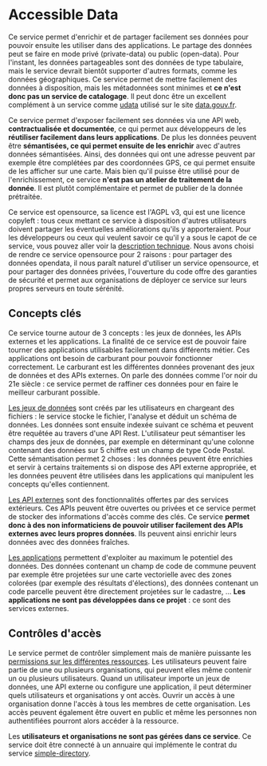# Accessible Data

Ce service permet d'enrichir et de partager facilement ses données pour pouvoir ensuite les utiliser dans des applications. Le partage des données peut se faire en mode privé (private-data) ou public (open-data). Pour l'instant, les données partageables sont des données de type tabulaire, mais le service devrait bientôt supporter d'autres formats, comme les données géographiques. Ce service permet de mettre facilement des données à disposition, mais les métadonnées sont minimes et **ce n'est donc pas un service de catalogage**. Il peut donc être un excellent complément à un service comme [udata](https://github.com/opendatateam/udata) utilisé sur le site [data.gouv.fr](http://data.gouv.fr).

Ce service permet d'exposer facilement ses données via une API web, **contractualisée et documentée**, ce qui permet aux développeurs de les **réutiliser facilement dans leurs applications**. De plus les données peuvent être **sémantisées, ce qui permet ensuite de les enrichir** avec d'autres données sémantisées. Ainsi, des données qui ont une adresse peuvent par exemple être complétées par des coordonnées GPS, ce qui permet ensuite de les afficher sur une carte. Mais bien qu'il puisse être utilisé pour de l'enrichissement, ce service **n'est pas un atelier de traitement de la donnée**. Il est plutôt complémentaire et permet de publier de la donnée prétraitée.

Ce service est opensource, sa licence est l'AGPL v3, qui est une licence copyleft : tous ceux mettant ce service à disposition d'autres utilisateurs doivent partager les éventuelles améliorations qu'ils y apporteraient. Pour les développeurs ou ceux qui veulent savoir ce qu'il y a sous le capot de ce service, vous pouvez aller voir la [description technique](technical-overview.md). Nous avons choisi de rendre ce service opensource pour 2 raisons : pour partager des données opendata, il nous paraît naturel d'utiliser un service opensource, et pour partager des données privées, l'ouverture du code offre des garanties de sécurité et permet aux organisations de déployer ce service sur leurs propres serveurs en toute sérénité.

## Concepts clés

Ce service tourne autour de 3 concepts : les jeux de données, les APIs externes et les applications. La finalité de ce service est de pouvoir faire tourner des applications utilisables facilement dans différents métier. Ces applications ont besoin de carburant pour pouvoir fonctionner correctement. Le carburant est les différentes données provenant des jeux de données et des APIs externes. On parle des données comme l'or noir du 21e siècle : ce service permet de raffiner ces données pour en faire le meilleur carburant possible.

[Les jeux de données](datasets.md) sont créés par les utilisateurs en chargeant des fichiers : le service stocke le fichier, l'analyse et déduit un schéma de données. Les données sont ensuite indexée suivant ce schéma et peuvent être requêtée au travers d'une API Rest. L'utilisateur peut sémantiser les champs des jeux de données, par exemple en déterminant qu'une colonne contenant des données sur 5 chiffre est un champ de type Code Postal. Cette sémantisation permet 2 choses : les données peuvent être enrichies et servir à certains traitements si on dispose des API externe appropriée, et les données peuvent être utilisées dans les applications qui manipulent les concepts qu'elles contiennent.

[Les API externes](external-apis.md) sont des fonctionnalités offertes par des services extérieurs. Ces APIs peuvent être ouvertes ou privées et ce service permet de stocker des informations d'accès comme des clés. Ce service **permet donc à des non informaticiens de pouvoir utiliser facilement des APIs externes avec leurs propres données**. Ils peuvent ainsi enrichir leurs données avec des données fraîches.

[Les applications](applications-configs.md) permettent d'exploiter au maximum le potentiel des données. Des données contenant un champ de code de commune peuvent par exemple être projetées sur une carte vectorielle avec des zones colorées (par exemple des résultats d'élections), des données contenant un code parcelle peuvent être directement projetées sur le cadastre, ... **Les applications ne sont pas développées dans ce projet** : ce sont des services externes.

## Contrôles d'accès

Le service permet de contrôler simplement mais de manière puissante les [permissions sur les différentes ressources](permissions.md). Les utilisateurs peuvent faire partie de une ou plusieurs organisations, qui peuvent elles même contenir un ou plusieurs utilisateurs. Quand un utilisateur importe un jeux de données, une API externe ou configure une application, il peut déterminer quels utilisateurs et organisations y ont accès. Ouvrir un accès à une organisation donne l'accès à tous les membres de cette organisation. Les accès peuvent également être ouvert en public et même les personnes non authentifiées pourront alors accéder à la ressource.

Les **utilisateurs et organisations ne sont pas gérées dans ce service**. Ce service doit être connecté à un annuaire qui implémente le contrat du service [simple-directory](https://github.com/koumoul-dev/simple-directory).

